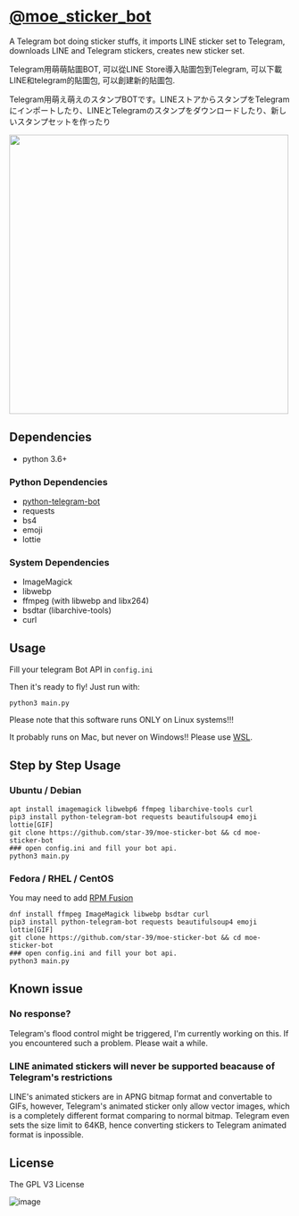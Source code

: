 # [@moe_sticker_bot](https://t.me/moe_sticker_bot)
A Telegram bot doing sticker stuffs, it imports LINE sticker set to Telegram, downloads LINE and Telegram stickers, creates new sticker set. 

Telegram用萌萌貼圖BOT, 可以從LINE Store導入貼圖包到Telegram, 可以下載LINE和telegram的貼圖包, 可以創建新的貼圖包.

Telegram用萌え萌えのスタンプBOTです。LINEストアからスタンプをTelegramにインポートしたり、LINEとTelegramのスタンプをダウンロードしたり、新しいスタンプセットを作ったり

<img src="https://user-images.githubusercontent.com/75669297/115797979-27da9300-a410-11eb-9500-594a6006c534.png" width="500">

## Dependencies
* python 3.6+

### Python Dependencies
* [python-telegram-bot](https://github.com/python-telegram-bot/python-telegram-bot)
* requests
* bs4
* emoji
* lottie

### System Dependencies
* ImageMagick
* libwebp
* ffmpeg (with libwebp and libx264)
* bsdtar (libarchive-tools)
* curl

## Usage
Fill your telegram Bot API in `config.ini`

Then it's ready to fly! Just run with:

`python3 main.py`

Please note that this software runs ONLY on Linux systems!!!

It probably runs on Mac, but never on Windows!! Please use [WSL](https://docs.microsoft.com/en-us/windows/wsl/install-win10).

## Step by Step Usage
### Ubuntu / Debian
```
apt install imagemagick libwebp6 ffmpeg libarchive-tools curl 
pip3 install python-telegram-bot requests beautifulsoup4 emoji lottie[GIF]
git clone https://github.com/star-39/moe-sticker-bot && cd moe-sticker-bot
### open config.ini and fill your bot api.
python3 main.py
```

### Fedora / RHEL / CentOS
You may need to add [RPM Fusion](https://rpmfusion.org/Configuration)
```
dnf install ffmpeg ImageMagick libwebp bsdtar curl 
pip3 install python-telegram-bot requests beautifulsoup4 emoji lottie[GIF]
git clone https://github.com/star-39/moe-sticker-bot && cd moe-sticker-bot
### open config.ini and fill your bot api.
python3 main.py
```

## Known issue

### No response?
Telegram's flood control might be triggered, I'm currently working on this.
If you encountered such a problem. Please wait a while.


### LINE animated stickers will never be supported beacause of Telegram's restrictions

LINE's animated stickers are in APNG bitmap format and convertable to GIFs, however,
Telegram's animated sticker only allow vector images, which is a completely different
format comparing to normal bitmap. Telegram even sets the size limit to 64KB, hence
converting stickers to Telegram animated format is inpossible.

## License
The GPL V3 License

![image](http://www.gnu.org/graphics/gplv3-127x51.png)
